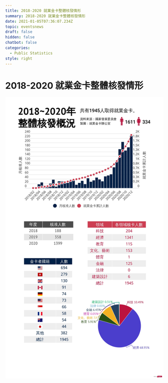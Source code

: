 ```yaml
---
title: 2018-2020 就業金卡整體核發情形
summary: 2018-2020 就業金卡整體核發情形
date: 2021-01-05T07:36:07.234Z
topic: eventsnews
draft: false
hidden: false
chatbot: false
categories:
  - Public Statistics
style: right
---
```

# 2018-2020 就業金卡整體核發情形

![2018-2020 就業金卡整體核發情形](/cms-uploads/2018-2020-employment-gold-card-overall-issuance-status.jpg)